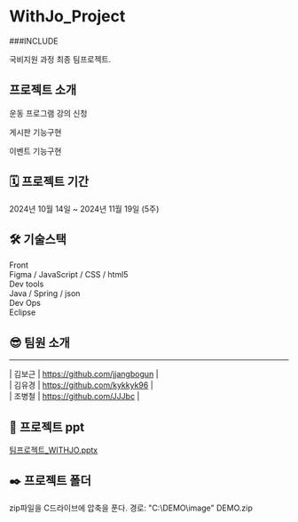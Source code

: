 # WithJo_Project

###INCLUDE

국비지원 과정 최종 팀프로젝트.


## 프로젝트 소개

운동 프로그램 강의 신청

게시판 기능구현

이벤트 기능구현


## 🗓 프로젝트 기간
2024년 10월 14일 ~ 2024년 11월 19일 (5주)


## 🛠 기술스택
Front
<br />
Figma / JavaScript / CSS / html5
<br />
Dev tools
<br />
Java / Spring / json
<br />
Dev Ops
<br />
Eclipse
<br />

## 😎 팀원 소개
-------------------------------------------
| 김보근 | https://github.com/jjangbogun |
<br />
| 김유경 | https://github.com/kykkyk96 |
<br />
| 조병철 | https://github.com/JJJbc |

## 📄 프로젝트 ppt
[팀프로젝트_WITHJO.pptx](https://github.com/jjangbogun/WITHJO/blob/main/%EB%AC%B8%EC%84%9C/%EA%B8%B0%ED%9A%8D/ERD_%EB%B3%80%EC%88%98%EB%AA%85.docx)
## ✒️ 프로젝트 폴더
zip파일을 C드라이브에 압축을 푼다. 경로: "C:\\DEMO\\image"
DEMO.zip
